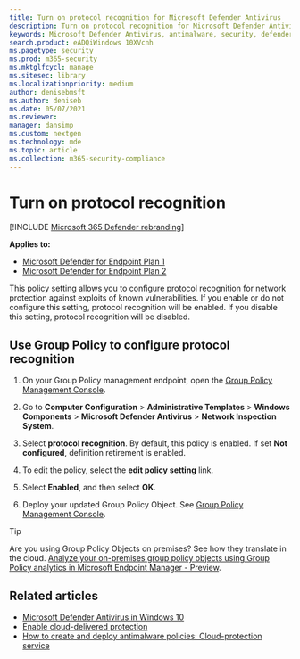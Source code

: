 ```yaml
---
title: Turn on protocol recognition for Microsoft Defender Antivirus
description: Turn on protocol recognition for Microsoft Defender Antivirus.
keywords: Microsoft Defender Antivirus, antimalware, security, defender, protocol recognition
search.product: eADQiWindows 10XVcnh
ms.pagetype: security
ms.prod: m365-security
ms.mktglfcycl: manage
ms.sitesec: library
ms.localizationpriority: medium
author: denisebmsft
ms.author: deniseb
ms.date: 05/07/2021
ms.reviewer:
manager: dansimp
ms.custom: nextgen
ms.technology: mde
ms.topic: article
ms.collection: m365-security-compliance
---
```


# Turn on protocol recognition

[!INCLUDE [Microsoft 365 Defender rebranding](../../includes/microsoft-defender.md)]

**Applies to:**
- [Microsoft Defender for Endpoint Plan 1](https://go.microsoft.com/fwlink/p/?linkid=2154037)
- [Microsoft Defender for Endpoint Plan 2](https://go.microsoft.com/fwlink/p/?linkid=2154037)

This policy setting allows you to configure protocol recognition for network protection against exploits of known vulnerabilities. If you enable or do not configure this setting, protocol recognition will be enabled. If you disable this setting, protocol recognition will be disabled.

## Use Group Policy to configure protocol recognition

1. On your Group Policy management endpoint, open the [Group Policy Management Console](/previous-versions/windows/it-pro/windows-server-2008-R2-and-2008/cc731212(v=ws.11)).

2. Go to **Computer Configuration** \> **Administrative Templates** \> **Windows Components** \> **Microsoft Defender Antivirus** \> **Network Inspection System**.

3. Select **protocol recognition**. By default, this policy is enabled. If set **Not configured**, definition retirement is enabled.

4. To edit the policy, select the **edit policy setting** link.

5. Select **Enabled**, and then select **OK**.

6. Deploy your updated Group Policy Object. See [Group Policy Management Console](/windows/win32/srvnodes/group-policy).

> [!TIP]
> Are you using Group Policy Objects on premises? See how they translate in the cloud. [Analyze your on-premises group policy objects using Group Policy analytics in Microsoft Endpoint Manager - Preview](/mem/intune/configuration/group-policy-analytics).

## Related articles

- [Microsoft Defender Antivirus in Windows 10](microsoft-defender-antivirus-in-windows-10.md)
- [Enable cloud-delivered protection](enable-cloud-protection-microsoft-defender-antivirus.md)
- [How to create and deploy antimalware policies: Cloud-protection service](/configmgr/protect/deploy-use/endpoint-antimalware-policies#cloud-protection-service)